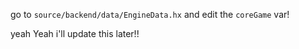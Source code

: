 go to ```source/backend/data/EngineData.hx``` and edit the ```coreGame``` var!

yeah Yeah i'll update this later!!